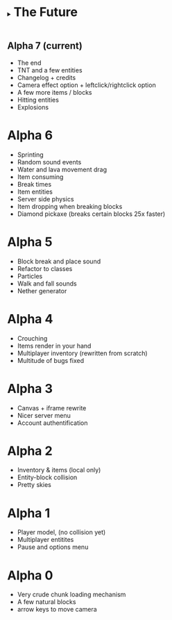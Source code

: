 <details> <summary> <h1 style="display:inline-block"> The Future </h1> </summary>

## Alpha 8 (what's next)

- better explosions

Todo: Player movement checks

Todo: player health

Todo: Ability to die and respawn

Todo: animated textures (water + lava)

Todo: water + lava cut textures for surface (and flowing variants)

</details>

## Alpha 7 (current)

- The end
- TNT and a few entities
- Changelog + credits
- Camera effect option + leftclick/rightclick option
- A few more items / blocks
- Hitting entities
- Explosions

# Alpha 6

- Sprinting
- Random sound events
- Water and lava movement drag
- Item consuming
- Break times
- Item entities
- Server side physics
- Item dropping when breaking blocks
- Diamond pickaxe (breaks certain blocks 25x faster)

# Alpha 5

- Block break and place sound
- Refactor to classes
- Particles
- Walk and fall sounds
- Nether generator

# Alpha 4

- Crouching
- Items render in your hand
- Multiplayer inventory (rewritten from scratch)
- Multitude of bugs fixed

# Alpha 3

- Canvas + iframe rewrite
- Nicer server menu
- Account authentification

# Alpha 2

- Inventory & items (local only)
- Entity-block collision
- Pretty skies

# Alpha 1

- Player model, (no collision yet)
- Multiplayer entitites
- Pause and options menu

# Alpha 0

- Very crude chunk loading mechanism
- A few natural blocks
- arrow keys to move camera
